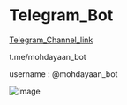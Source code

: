 # Telegram_Bot
[Telegram_Channel_link](t.me/mohdayaan_bot)

t.me/mohdayaan_bot

username : @mohdayaan_bot

![image](https://github.com/user-attachments/assets/90a01968-27a2-4c0d-9617-e343e9b9e813)


